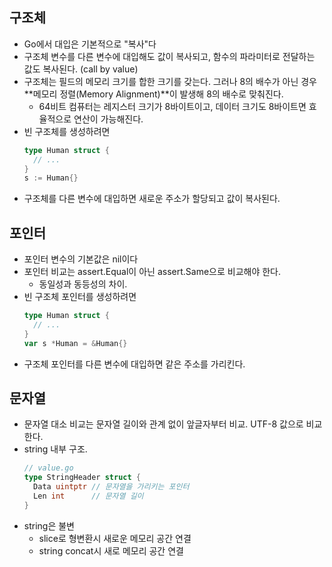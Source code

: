 ## 구조체
- Go에서 대입은 기본적으로 "복사"다
- 구조체 변수를 다른 변수에 대입해도 값이 복사되고, 함수의 파라미터로 전달하는 값도 복사된다. (call by value)
- 구조체는 필드의 메모리 크기를 합한 크기를 갖는다. 그러나 8의 배수가 아닌 경우 **메모리 정렬(Memory Alignment)**이 발생해 8의 배수로 맞춰진다.
  - 64비트 컴퓨터는 레지스터 크기가 8바이트이고, 데이터 크기도 8바이트면 효율적으로 연산이 가능해진다.
- 빈 구조체를 생성하려면
  ```go
  type Human struct {
    // ...  
  }
  s := Human{}
  ```
- 구조체를 다른 변수에 대입하면 새로운 주소가 할당되고 값이 복사된다.
  
## 포인터
- 포인터 변수의 기본값은 nil이다
- 포인터 비교는 assert.Equal이 아닌 assert.Same으로 비교해야 한다.
  - 동일성과 동등성의 차이.
- 빈 구조체 포인터를 생성하려면
  ```go
  type Human struct {
    // ...  
  }
  var s *Human = &Human{}
  ```
- 구조체 포인터를 다른 변수에 대입하면 같은 주소를 가리킨다.

## 문자열
- 문자열 대소 비교는 문자열 길이와 관계 없이 앞글자부터 비교. UTF-8 값으로 비교한다.
- string 내부 구조.
  ```go
  // value.go
  type StringHeader struct {
    Data uintptr // 문자열을 가리키는 포인터
    Len int      // 문자열 길이
  }
  ```
- string은 불변
  - slice로 형변환시 새로운 메모리 공간 연결
  - string concat시 새로 메모리 공간 연결